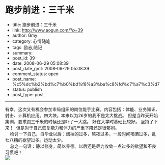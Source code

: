 # 跑步前进：三千米

- title: 跑步前进：三千米
- link: http://www.aogun.com/?p=39
- author: Gmy
- category: 心情随笔
- tags: 励志,随记
- summary: 
- post_id: 39
- date: 2008-06-29 05:08:39
- post_date_gmt: 2008-06-29 05:08:39
- comment_status: open
- post_name: %c5%dc%b2%bd%c7%b0%bd%f8%a3%ba%c8%fd%c7%a7%c3%d7
- status: publish
- post_type: post

----------------

有幸，这次又有机会参加市局组织的岗位能手比赛。内容包括：体能、业务知识、射击、计算机应用。四大块。本来以为26岁的我不是太大挑战。 但是当昨天开始集训，要求跑三千米的时候还是吓了一大跳。 好在大学时基础比较好。 坚持了下来！  但是对于自己恢复能力和体力的严重下降还是很郁闷。    
    检讨一下自己，自毕业以后：烟抽的过多，熬夜过多，一段时间喝酒过多，乱七八糟的欲望过多。运动太少。  
    总之一句话：静以修身，简以养德。以后还是尽力收敛一点过多的欲望和不良习惯吧！  
[![](http://www.itime.cn/Article/pic/200606/20060630122905626.jpg)](http://www.itime.cn/Article/pic/200606/20060630122905626.jpg)